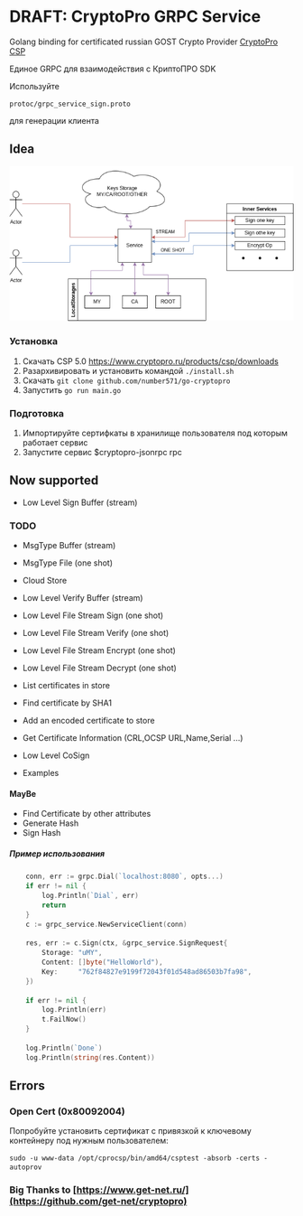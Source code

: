 # DRAFT: CryptoPro GRPC Service

Golang binding for certificated russian GOST Crypto
Provider [CryptoPro CSP](https://cryptopro.ru/products/cryptopro-csp)

Единое GRPC для взаимодействия с КриптоПРО SDK

Используйте
```
protoc/grpc_service_sign.proto
```
для генерации клиента

## Idea

![Idea](docs/overview.png)

### Установка
1. Скачать CSP 5.0 https://www.cryptopro.ru/products/csp/downloads
2. Разархивировать и установить командой `./install.sh`
3. Скачать `git clone github.com/number571/go-cryptopro`
4. Запустить `go run main.go`

### Подготовка

1. Импортируйте сертифкаты в хранилище пользователя под которым работает сервис
2. Запустите сервис $cryptopro-jsonrpc rpc

## Now supported
* Low Level Sign Buffer (stream)

### TODO
* MsgType Buffer (stream)
* MsgType File (one shot)
* Cloud Store
* Low Level Verify Buffer (stream)

* Low Level File Stream Sign (one shot)
* Low Level File Stream Verify (one shot)
* Low Level File Stream Encrypt (one shot)
* Low Level File Stream Decrypt (one shot)

* List certificates in store
* Find certificate by SHA1 
* Add an encoded certificate to store
* Get Certificate Information (CRL,OCSP URL,Name,Serial ...)

* Low Level CoSign
* Examples

#### MayBe
* Find Certificate by other attributes
* Generate Hash
* Sign Hash


##### Пример использования
```go
	conn, err := grpc.Dial(`localhost:8080`, opts...)
	if err != nil {
		log.Println(`Dial`, err)
		return
	}
	c := grpc_service.NewServiceClient(conn)

	res, err := c.Sign(ctx, &grpc_service.SignRequest{
		Storage: "uMY",
		Content: []byte("HelloWorld"),
		Key:     "762f84827e9199f72043f01d548ad86503b7fa98",
	})

	if err != nil {
		log.Println(err)
		t.FailNow()
	}

	log.Println(`Done`)
	log.Println(string(res.Content))
```


## Errors 

### Open Cert (0x80092004)

Попробуйте установить сертификат с привязкой к ключевому контейнеру под нужным пользователем:
```
sudo -u www-data /opt/cprocsp/bin/amd64/csptest -absorb -certs -autoprov
```


### Big Thanks to [https://www.get-net.ru/](https://github.com/get-net/cryptopro)